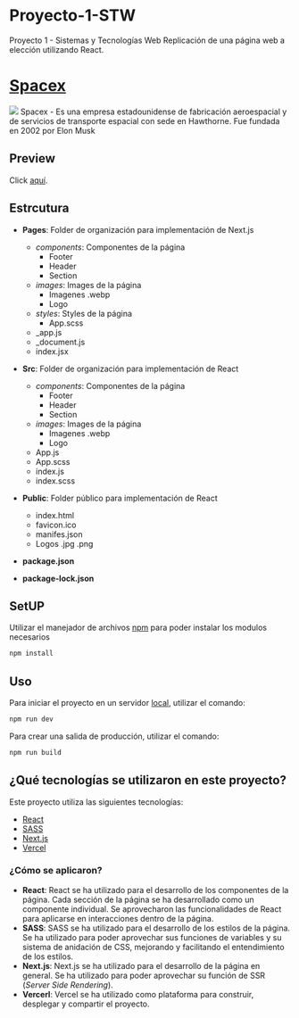 # Proyecto-1-STW
Proyecto 1 - Sistemas y Tecnologías Web
Replicación de una página web a elección utilizando React.

# [Spacex](https://www.spacex.com/)
<img src="https://enfoquenoticias.com.mx/wp-content/uploads/2022/03/space-750x422.jpg">
Spacex - Es una empresa estadounidense de fabricación aeroespacial y de servicios de transporte espacial con sede en Hawthorne. Fue fundada en 2002 por Elon Musk

## Preview
Click [aquí](https://stw-proyecto-1.vercel.app/).

## Estrcutura
- **Pages**: Folder de organización para implementación de Next.js
    - *components*: Componentes de la página
      - Footer
      - Header
      - Section
    - *images*: Images de la página
      - Imagenes .webp
      - Logo
    - *styles*: Styles de la página
      - App.scss
    - _app.js
    - _document.js
    - index.jsx

- **Src**: Folder de organización para implementación de React
    - *components*: Componentes de la página
      - Footer
      - Header
      - Section
    - *images*: Images de la página
      - Imagenes .webp
      - Logo
    - App.js
    - App.scss
    - index.js
    - index.scss


- **Public**: Folder público para implementación de React
    - index.html
    - favicon.ico
    - manifes.json
    - Logos .jpg .png

- **package.json**
- **package-lock.json**


## SetUP

Utilizar el manejador de archivos [npm](https://docs.npmjs.com/getting-started) para poder instalar los modulos necesarios
```bash
npm install
```

## Uso

Para iniciar el proyecto en un servidor [local](http://localhost:3000/), utilizar el comando:
```bash
npm run dev
```
Para crear una salida de producción, utilizar el comando:
```bash
npm run build
```

## ¿Qué tecnologías se utilizaron en este proyecto?
Este proyecto utiliza las siguientes tecnologías:
- [React](https://es.reactjs.org/)
- [SASS](https://sass-lang.com/)
- [Next.js](https://nextjs.org/)
- [Vercel](https://vercel.com/)

### ¿Cómo se aplicaron?

- **React**: React se ha utilizado para el desarrollo de los componentes de la página.
    Cada sección de la página se ha desarrollado como un componente individual. Se aprovecharon las funcionalidades de React para aplicarse en interacciones dentro de la página.
- **SASS**: SASS se ha utilizado para el desarrollo de los estilos de la página.
 Se ha utilizado para poder aprovechar sus funciones de variables y su sistema de anidación de CSS, mejorando y facilitando el entendimiento de los estilos.
- **Next.js**: Next.js se ha utilizado para el desarrollo de la página en general.
  Se ha utilizado para poder aprovechar su función de SSR (*Server Side Rendering*).
- **Vercerl**: Vercel se ha utilizado como plataforma para construir, desplegar y compartir el proyecto.